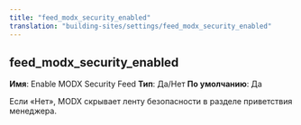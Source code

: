 ```yaml
---
title: "feed_modx_security_enabled"
translation: "building-sites/settings/feed_modx_security_enabled"
---
```


## feed\_modx\_security\_enabled

**Имя**: Enable MODX Security Feed
**Тип**: Да/Нет
**По умолчанию**: Да

Если «Нет», MODX скрывает ленту безопасности в разделе приветствия менеджера.
